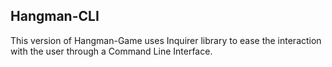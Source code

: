 ## Hangman-CLI

This version of Hangman-Game uses Inquirer library to ease the interaction with the user through a Command Line Interface.